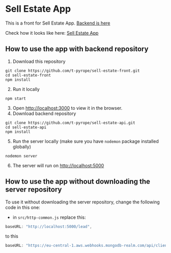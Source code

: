 # Sell Estate App

This is a front for Sell Estate App. [Backend is here](https://github.com/t-pyrope/sell-estate-api)

Check how it looks like here: [Sell Estate App](https://sell-estate-ezpbb.mongodbstitch.com/)

## How to use the app with backend repository
1. Download this repository
```
git clone https://github.com/t-pyrope/sell-estate-front.git
cd sell-estate-front
npm install
```
2. Run it locally
```
npm start
```
3. Open [http://localhost:3000](http://localhost:3000) to view it in the browser.
4. Download backend repository
```
git clone https://github.com/t-pyrope/sell-estate-api.git
cd sell-estate-api
npm install
```
5. Run the server locally (make sure you have `nodemon` package installed globally)
```
nodemon server
```
6. The server will run on [http://localhost:5000](http://localhost:5000)

## How to use the app without downloading the server repository
To use it without downloading the server repository, change the following code in this one:

- in `src/http-common.js` replace this:
```javascript
baseURL: "http://localhost:5000/lead",
```
to this
```javascript
baseURL: "https://eu-central-1.aws.webhooks.mongodb-realm.com/api/client/v2.0/app/sell-estate-ezpbb/service/lead/incoming_webhook/lead",
```
